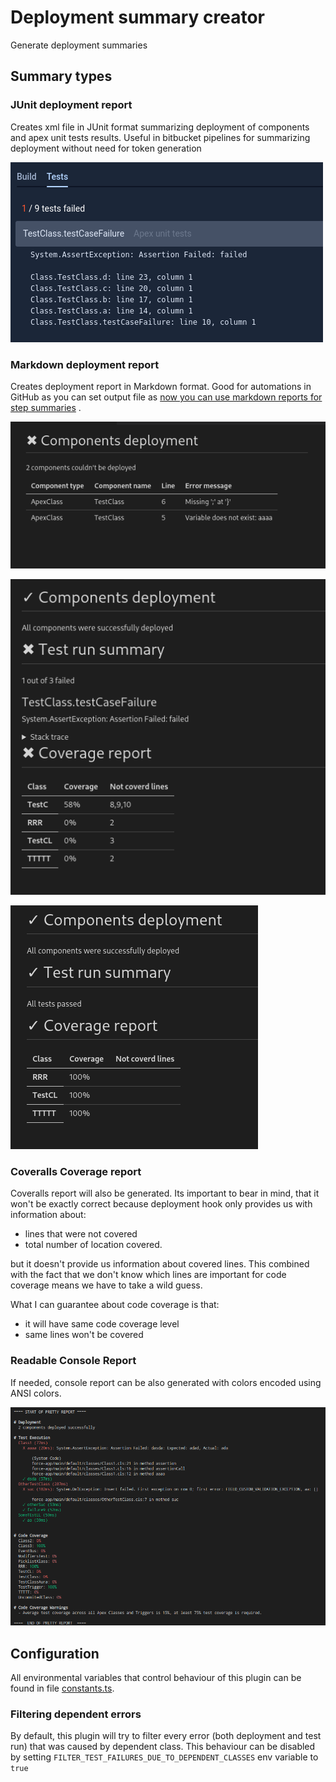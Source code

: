 # Deployment summary creator

Generate deployment summaries

## Summary types

### JUnit deployment report

Creates xml file in JUnit format summarizing deployment of components and apex unit tests results. Useful in bitbucket
pipelines for summarizing deployment without need for token generation

![Image showing how bitbucket displays this kind of report](images/junitsummary.png)

### Markdown deployment report

Creates deployment report in Markdown format. Good for automations in GitHub as you can set output file
as [now you can use markdown reports for step summaries](https://github.blog/2022-05-09-supercharging-github-actions-with-job-summaries/)
.

![image showing report for failed deployment ](images/mdreport_deployemntFailed.png)

![image showing report for deployment with failed unit tests](images/mdreport_testsFailed.png)

![image showing report for successful report](images/mdreport_success.png)

### Coveralls Coverage report

Coveralls report will also be generated.
Its important to bear in mind, that it won't be exactly correct because deployment hook only provides us with information about:

-   lines that were not covered
-   total number of location covered.

but it doesn't provide us information about covered lines.
This combined with the fact that we don't know which lines are important for code coverage means we have to take a wild guess.

What I can guarantee about code coverage is that:

-   it will have same code coverage level
-   same lines won't be covered

### Readable Console Report

If needed, console report can be also generated with colors encoded using ANSI colors.

![Image showing console report](images/console_report.png)

## Configuration

All environmental variables that control behaviour of this plugin can be found in file [constants.ts](src/utils/constants.ts).

### Filtering dependent errors

By default, this plugin will try to filter every error (both deployment and test run) that was caused by dependent class.
This behaviour can be disabled by setting `FILTER_TEST_FAILURES_DUE_TO_DEPENDENT_CLASSES` env variable to `true`
